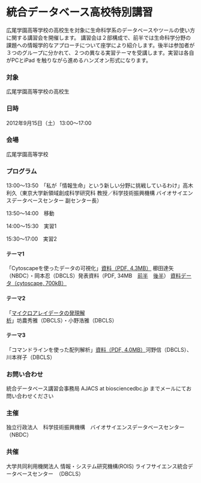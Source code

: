 # 統合データベース高校特別講習
広尾学園高等学校の高校生を対象に生命科学系のデータベースやツールの使い方に関する講習会を開催します。 講習会は２部構成で、前半では生命科学分野の課題への情報学的なアプローチについて座学により紹介します。後半は参加者が３つのグループに分かれて、２つの異なる実習テーマを受講します。実習は各自がPCとiPad を触りながら進めるハンズオン形式になります。

### 対象
広尾学園高等学校の高校生
### 日時
2012年9月15日（土） 13:00～17:00
### 会場
広尾学園高等学校
### プログラム
13:00～13:50　「私が「情報生命」という新しい分野に挑戦しているわけ」高木利久（東京大学新領域創成科学研究科 教授／科学技術振興機構 バイオサイエンスデータベースセンター 副センター長）

13:50～14:00　移動

14:00～15:30　実習1

15:30～17:00　実習2
#### テーマ1
「Cytoscapeを使ったデータの可視化」[資料（PDF, 4.3MB）](01_kushida/hiroo2012_kushida.pdf) 櫛田達矢（NBDC）・岡本忍（DBCLS）発表資料（PDF, 34MB　[前半](01_kushida/AJACS_hiroo2012_visualization_01-06.pdf)　[後半](01_kushida/AJACS_hiroo2012_visualization_07-24.pdf)） [資料データ（cytoscape, 700kB）](01_kushida/cyano_genes_papers.cys)
#### テーマ2
「[マイクロアレイデータの発現解析](02_bono)」坊農秀雅（DBCLS）・小野浩雅（DBCLS）
#### テーマ3
「コマンドラインを使った配列解析」[資料（PDF, 4.0MB）](https://dbcls.rois.ac.jp/~shoko/hiroo/commandline_sequence_analysis1.pdf)河野信（DBCLS）、川本祥子（DBCLS）
 
### お問い合わせ
統合データベース講習会事務局 AJACS at biosciencedbc.jp までメールにてお問い合わせください
### 主催
独立行政法人　科学技術振興機構　バイオサイエンスデータベースセンター　（NBDC）
### 共催
大学共同利用機関法人 情報・システム研究機構(ROIS) ライフサイエンス統合データベースセンター　（DBCLS）
